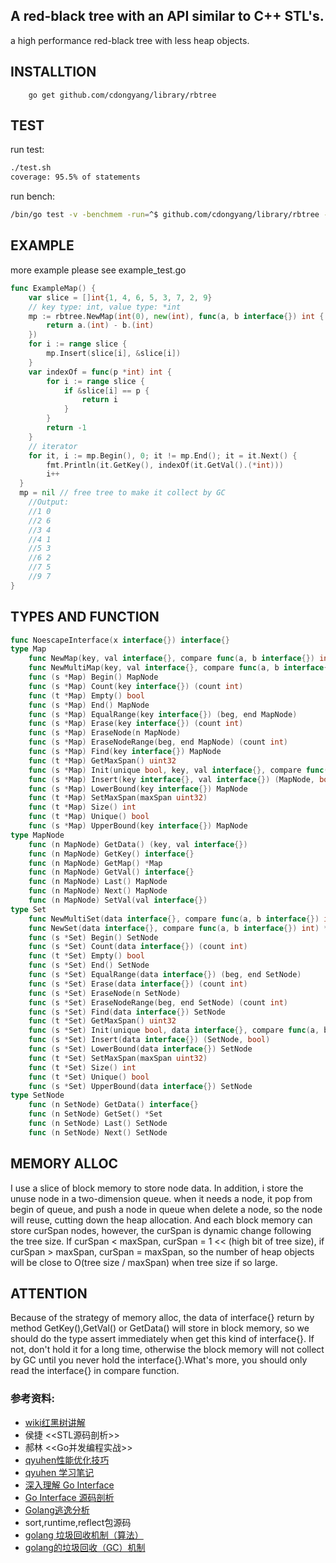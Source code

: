 ## A red-black tree with an API similar to C++ STL's.
a high performance red-black tree with less heap objects.
## INSTALLTION
```
    go get github.com/cdongyang/library/rbtree
```
## TEST
run test:
```sh
./test.sh
coverage: 95.5% of statements
```
run bench:
```sh
/bin/go test -v -benchmem -run=^$ github.com/cdongyang/library/rbtree -bench ^BenchmarkSet$
```
## EXAMPLE
more example please see example_test.go
```go
func ExampleMap() {
	var slice = []int{1, 4, 6, 5, 3, 7, 2, 9}
	// key type: int, value type: *int
	mp := rbtree.NewMap(int(0), new(int), func(a, b interface{}) int {
		return a.(int) - b.(int)
	})
	for i := range slice {
		mp.Insert(slice[i], &slice[i])
	}
	var indexOf = func(p *int) int {
		for i := range slice {
			if &slice[i] == p {
				return i
			}
		}
		return -1
	}
	// iterator
	for it, i := mp.Begin(), 0; it != mp.End(); it = it.Next() {
		fmt.Println(it.GetKey(), indexOf(it.GetVal().(*int)))
		i++
  }
  mp = nil // free tree to make it collect by GC
	//Output:
	//1 0
	//2 6
	//3 4
	//4 1
	//5 3
	//6 2
	//7 5
	//9 7
}
```

## TYPES AND FUNCTION
```go
func NoescapeInterface(x interface{}) interface{}
type Map
    func NewMap(key, val interface{}, compare func(a, b interface{}) int) *Map
    func NewMultiMap(key, val interface{}, compare func(a, b interface{}) int) *Map
    func (s *Map) Begin() MapNode
    func (s *Map) Count(key interface{}) (count int)
    func (t *Map) Empty() bool
    func (s *Map) End() MapNode
    func (s *Map) EqualRange(key interface{}) (beg, end MapNode)
    func (s *Map) Erase(key interface{}) (count int)
    func (s *Map) EraseNode(n MapNode)
    func (s *Map) EraseNodeRange(beg, end MapNode) (count int)
    func (s *Map) Find(key interface{}) MapNode
    func (t *Map) GetMaxSpan() uint32
    func (s *Map) Init(unique bool, key, val interface{}, compare func(a, b interface{}) int)
    func (s *Map) Insert(key interface{}, val interface{}) (MapNode, bool)
    func (s *Map) LowerBound(key interface{}) MapNode
    func (t *Map) SetMaxSpan(maxSpan uint32)
    func (t *Map) Size() int
    func (t *Map) Unique() bool
    func (s *Map) UpperBound(key interface{}) MapNode
type MapNode
    func (n MapNode) GetData() (key, val interface{})
    func (n MapNode) GetKey() interface{}
    func (n MapNode) GetMap() *Map
    func (n MapNode) GetVal() interface{}
    func (n MapNode) Last() MapNode
    func (n MapNode) Next() MapNode
    func (n MapNode) SetVal(val interface{})
type Set
    func NewMultiSet(data interface{}, compare func(a, b interface{}) int) *Set
    func NewSet(data interface{}, compare func(a, b interface{}) int) *Set
    func (s *Set) Begin() SetNode
    func (s *Set) Count(data interface{}) (count int)
    func (t *Set) Empty() bool
    func (s *Set) End() SetNode
    func (s *Set) EqualRange(data interface{}) (beg, end SetNode)
    func (s *Set) Erase(data interface{}) (count int)
    func (s *Set) EraseNode(n SetNode)
    func (s *Set) EraseNodeRange(beg, end SetNode) (count int)
    func (s *Set) Find(data interface{}) SetNode
    func (t *Set) GetMaxSpan() uint32
    func (s *Set) Init(unique bool, data interface{}, compare func(a, b interface{}) int)
    func (s *Set) Insert(data interface{}) (SetNode, bool)
    func (s *Set) LowerBound(data interface{}) SetNode
    func (t *Set) SetMaxSpan(maxSpan uint32)
    func (t *Set) Size() int
    func (t *Set) Unique() bool
    func (s *Set) UpperBound(data interface{}) SetNode
type SetNode
    func (n SetNode) GetData() interface{}
    func (n SetNode) GetSet() *Set
    func (n SetNode) Last() SetNode
    func (n SetNode) Next() SetNode
```

## MEMORY ALLOC
I use a slice of block memory to store node data. In addition, i store the unuse node in a two-dimension queue. when it needs a node, it pop from begin of queue, and push a node in queue when delete a node, so the node will reuse, cutting down the heap allocation. And each block memory can store curSpan nodes, however, the curSpan is dynamic change following the tree size. If curSpan < maxSpan, curSpan = 1 << (high bit of tree size), if curSpan > maxSpan, curSpan = maxSpan, so the number of heap objects will be close to O(tree size / maxSpan) when tree size if so large.

## ATTENTION
Because of the strategy of memory alloc, the data of interface{} return by method GetKey(),GetVal() or GetData() will store in block memory, so we should do the type assert immediately when get this kind of interface{}. If not, don't hold it for a long time, otherwise the block memory will not collect by GC until you never hold the interface{}.What's more, you should only read the interface{} in compare function.

### 参考资料:
- [wiki红黑树讲解]( https://zh.wikipedia.org/wiki/%E7%BA%A2%E9%BB%91%E6%A0%91)
- 侯捷 <<STL源码剖析>>
- 郝林 <<Go并发编程实战>>
- [qyuhen性能优化技巧](https://www.jianshu.com/u/44d32fdece77)
- [qyuhen 学习笔记](https://github.com/qyuhen/book)
- [深入理解 Go Interface](http://legendtkl.com/2017/06/12/understanding-golang-interface/)
- [Go Interface 源码剖析](http://legendtkl.com/2017/07/01/golang-interface-implement/)
- [Golang逃逸分析](https://gocn.io/article/355)
- sort,runtime,reflect包源码
- [golang 垃圾回收机制（算法）](https://lengzzz.com/note/gc-in-golang)
- [golang的垃圾回收（GC）机制]( http://blog.csdn.net/liangzhiyang/article/details/52670021)
